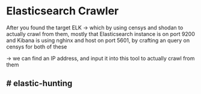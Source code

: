 # Elasticsearch Crawler

After you found the target ELK -> which by using censys and shodan to actually crawl from them, mostly that Elasticsearch instance is on port 9200 and Kibana is using nghinx and 
host on port 5601, by crafting an query on censys for both of these

-> we can find an IP address, and input it into this tool to actually crawl from them

## #   e l a s t i c - h u n t i n g  
 